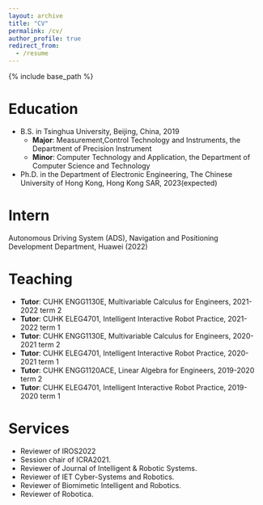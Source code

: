 ```yaml
---
layout: archive
title: "CV"
permalink: /cv/
author_profile: true
redirect_from:
  - /resume
---
```


{% include base_path %}

Education
======
* B.S. in Tsinghua University, Beijing, China, 2019
  * __Major__: Measurement,Control Technology and Instruments, the Department of Precision Instrument
  * __Minor__: Computer Technology and Application, the Department of Computer Science and Technology
* Ph.D. in the Department of Electronic Engineering, The Chinese University of Hong Kong, Hong Kong SAR, 2023(expected)

Intern
======
Autonomous Driving System (ADS), Navigation and Positioning Development Department, Huawei (2022)

Teaching
======
* __Tutor__: CUHK ENGG1130E, Multivariable Calculus for Engineers, 2021-2022 term 2
* __Tutor__: CUHK ELEG4701, Intelligent Interactive Robot Practice, 2021-2022 term 1
* __Tutor__: CUHK ENGG1130E, Multivariable Calculus for Engineers, 2020-2021 term 2
* __Tutor__: CUHK ELEG4701, Intelligent Interactive Robot Practice, 2020-2021 term 1
* __Tutor__: CUHK ENGG1120ACE, Linear Algebra for Engineers, 2019-2020 term 2
* __Tutor__: CUHK ELEG4701, Intelligent Interactive Robot Practice, 2019-2020 term 1

  
Services
======
* Reviewer of IROS2022
* Session chair of ICRA2021.
* Reviewer of Journal of Intelligent & Robotic Systems.
* Reviewer of IET Cyber-Systems and Robotics.
* Reviewer of Biomimetic Intelligent and Robotics.
* Reviewer of Robotica.

